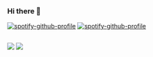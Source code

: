 ### Hi there 👋

[![spotify-github-profile](https://spotify-github-profile.vercel.app/api/view?uid=f5n7qoy9fgpnluutioy0cpc5z&cover_image=true&theme=compact)](https://github.com/kittinan/spotify-github-profile)
[![spotify-github-profile](https://spotify-github-profile.vercel.app/api/view?uid=f5n7qoy9fgpnluutioy0cpc5z&cover_image=true&theme=natemoo-re&bar_color=000000&bar_color_cover=true)](https://github.com/kittinan/spotify-github-profile)

##
 
<div>

<a href="https://instagram.com/lnxmedia" target="_blank"><img src="https://img.shields.io/badge/-Instagram-%23E4405F?style=for-the- badge&logo=instagram&logoColor=white" target="_blank"></a>
<a href="https://discord.gg/pDbY76q8Qf" target="_blank"><img src="https://img.shields.io/badge/Discord-7289DA?style=for-the-badge&logo= discord&logoColor=white" target="_blank"></a>
